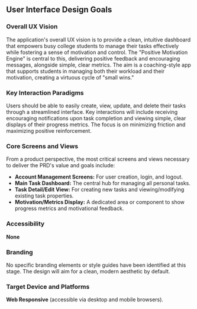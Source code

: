 ## User Interface Design Goals

### Overall UX Vision

The application's overall UX vision is to provide a clean, intuitive dashboard that empowers busy college students to manage their tasks effectively while fostering a sense of motivation and control. The "Positive Motivation Engine" is central to this, delivering positive feedback and encouraging messages, alongside simple, clear metrics. The aim is a coaching-style app that supports students in managing both their workload and their motivation, creating a virtuous cycle of "small wins."

### Key Interaction Paradigms

Users should be able to easily create, view, update, and delete their tasks through a streamlined interface. Key interactions will include receiving encouraging notifications upon task completion and viewing simple, clear displays of their progress metrics. The focus is on minimizing friction and maximizing positive reinforcement.

### Core Screens and Views

From a product perspective, the most critical screens and views necessary to deliver the PRD's value and goals include:

*   **Account Management Screens:** For user creation, login, and logout.
*   **Main Task Dashboard:** The central hub for managing all personal tasks.
*   **Task Detail/Edit View:** For creating new tasks and viewing/modifying existing task properties.
*   **Motivation/Metrics Display:** A dedicated area or component to show progress metrics and motivational feedback.

### Accessibility

**None**

### Branding

No specific branding elements or style guides have been identified at this stage. The design will aim for a clean, modern aesthetic by default.

### Target Device and Platforms

**Web Responsive** (accessible via desktop and mobile browsers).
